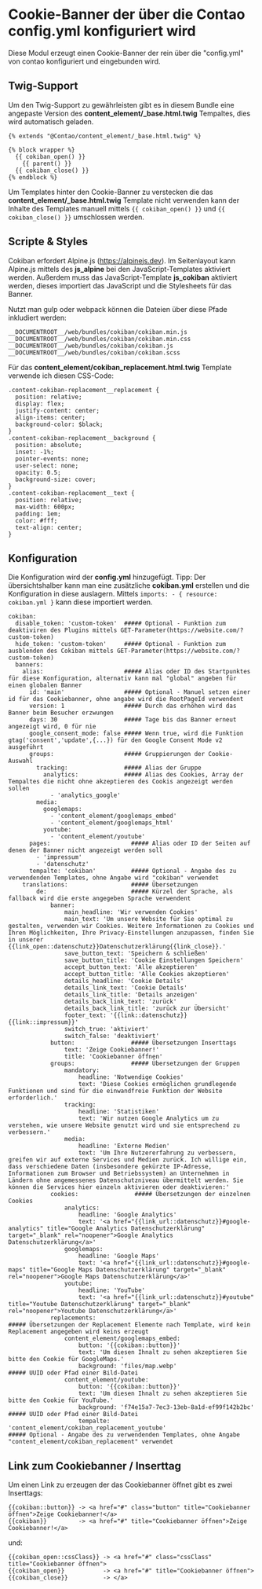 # Cookie-Banner der über die Contao config.yml konfiguriert wird

Diese Modul erzeugt einen Cookie-Banner der rein über die "config.yml" von contao konfiguriert und eingebunden wird.

## Twig-Support

Um den Twig-Support zu gewährleisten gibt es in diesem Bundle eine angepaste Version des **content\_element/\_base.html.twig** Tempaltes, dies wird automatisch geladen.

```
{% extends "@Contao/content_element/_base.html.twig" %}

{% block wrapper %}
  {{ cokiban_open() }}
    {{ parent() }}
  {{ cokiban_close() }}
{% endblock %}
```

Um Templates hinter den Cookie-Banner zu verstecken die das **content\_element/\_base.html.twig** Template nicht verwenden kann der Inhalte des Templates manuell mittels ``{{ cokiban_open() }}`` und ``{{ cokiban_close() }}`` umschlossen werden.

## Scripte & Styles

Cokiban erfordert Alpine.js (<https://alpinejs.dev>). Im Seitenlayout kann Alpine.js mittels des **js_alpine** bei den JavaScript-Templates aktiviert werden. Außerdem muss das JavaScript-Template **js_cokiban** aktiviert werden, dieses importiert das JavaScript und die Stylesheets für das Banner.

Nutzt man gulp oder webpack können die Dateien über diese Pfade inkludiert werden:

```
__DOCUMENTROOT__/web/bundles/cokiban/cokiban.min.js
__DOCUMENTROOT__/web/bundles/cokiban/cokiban.min.css
__DOCUMENTROOT__/web/bundles/cokiban/cokiban.js
__DOCUMENTROOT__/web/bundles/cokiban/cokiban.scss
```

Für das **content\_element/cokiban\_replacement.html.twig** Template verwende ich diesen CSS-Code:

```
.content-cokiban-replacement__replacement {
  position: relative;
  display: flex;
  justify-content: center;
  align-items: center;
  background-color: $black;
}
.content-cokiban-replacement__background {
  position: absolute;
  inset: -1%;
  pointer-events: none;
  user-select: none;
  opacity: 0.5;
  background-size: cover;
}
.content-cokiban-replacement__text {
  position: relative;
  max-width: 600px;
  padding: 1em;
  color: #fff;
  text-align: center;
}
```

## Konfiguration

Die Konfiguration wird der **config.yml** hinzugefügt. Tipp: Der übersichtshalber kann man eine zusätzliche **cokiban.yml** erstellen und die Konfiguration in diese auslagern. Mittels `imports: - { resource: cokiban.yml }` kann diese importiert werden.

```
cokiban:
  disable_token: 'custom-token'  ##### Optional - Funktion zum deaktiviren des Plugins mittels GET-Parameter(https://website.com/?custom-token)
  hide_token: 'custom-token'     ##### Optional - Funktion zum ausblenden des Cokiban mittels GET-Parameter(https://website.com/?custom-token)
  banners:
    alias:                       ##### Alias oder ID des Startpunktes für diese Konfiguration, alternativ kann mal "global" angeben für einen globalen Banner
      id: 'main'                 ##### Optional - Manuel setzen einer id für das Cookiebanner, ohne angabe wird die RootPageId verwendent
      version: 1                 ##### Durch das erhöhen wird das Banner beim Besucher erzwungen
      days: 30                   ##### Tage bis das Banner erneut angezeigt wird, 0 für nie
      google_consent_mode: false ##### Wenn true, wird die Funktion gtag('consent','update',{...}) für den Google Consent Mode v2 ausgeführt
      groups:                    ##### Gruppierungen der Cookie-Auswahl
        tracking:                ##### Alias der Gruppe
          analytics:             ##### Alias des Cookies, Array der Tempaltes die nicht ohne akzeptieren des Cookis angezeigt werden sollen
            - 'analytics_google'
        media:
          googlemaps:
            - 'content_element/googlemaps_embed'
            - 'content_element/googlemaps_html'
          youtube:
            - 'content_element/youtube'
      pages:                       ##### Alias oder ID der Seiten auf denen der Banner nicht angezeigt werden soll
        - 'impressum'
        - 'datenschutz'
      tempalte: 'cokiban'          ##### Optional - Angabe des zu verwendenden Templates, ohne Angabe wird "cokiban" verwendet
    translations:                  ##### Übersetzungen
        de:                        ##### Kürzel der Sprache, als fallback wird die erste angegeben Sprache verwendent 
            banner:
                main_headline: 'Wir verwenden Cookies'
                main_text: 'Um unsere Website für Sie optimal zu gestalten, verwenden wir Cookies. Weitere Informationen zu Cookies und Ihren Möglichkeiten, Ihre Privacy-Einstellungen anzupassen, finden Sie in unserer {{link_open::datenschutz}}Datenschutzerklärung{{link_close}}.'
                save_button_text: 'Speichern & schließen'
                save_button_title: 'Cookie Einstellungen Speichern'
                accept_button_text: 'Alle akzeptieren'
                accept_button_title: 'Alle Cookies akzeptieren'
                details_headline: 'Cookie Details'
                details_link_text: 'Cookie Details'
                details_link_title: 'Details anzeigen'
                details_back_link_text: 'zurück'
                details_back_link_title: 'zurück zur Übersicht'
                footer_text: '{{link::datenschutz}} {{link::impressum}}'
                switch_true: 'aktiviert'
                switch_false: 'deaktiviert'
            button:                ##### Übersetzungen Inserttags
                text: 'Zeige Cookiebanner!'
                title: 'Cookiebanner öffnen'
            groups:                ##### Übersetzungen der Gruppen
                mandatory:
                    headline: 'Notwendige Cookies'
                    text: 'Diese Cookies ermöglichen grundlegende Funktionen und sind für die einwandfreie Funktion der Website erforderlich.'
                tracking:
                    headline: 'Statistiken'
                    text: 'Wir nutzen Google Analytics um zu verstehen, wie unsere Website genutzt wird und sie entsprechend zu verbessern.'
                media:
                    headline: 'Externe Medien'
                    text: 'Um Ihre Nutzererfahrung zu verbessern, greifen wir auf externe Services und Medien zurück. Ich willige ein, dass verschiedene Daten (insbesondere gekürzte IP-Adresse, Informationen zum Browser und Betriebssystem) an Unternehmen in Ländern ohne angemessenes Datenschutzniveau übermittelt werden. Sie können die Services hier einzeln aktivieren oder deaktivieren:'
            cookies:                ##### Übersetzungen der einzelnen Cookies
                analytics:
                    headline: 'Google Analytics'
                    text: '<a href="{{link_url::datenschutz}}#google-analytics" title="Google Analytics Datenschutzerklärung" target="_blank" rel="noopener">Google Analytics Datenschutzerklärung</a>'
                googlemaps:
                    headline: 'Google Maps'
                    text: '<a href="{{link_url::datenschutz}}#google-maps" title="Google Maps Datenschutzerklärung" target="_blank" rel="noopener">Google Maps Datenschutzerklärung</a>'
                youtube:
                    headline: 'YouTube'
                    text: '<a href="{{link_url::datenschutz}}#youtube" title="Youtube Datenschutzerklärung" target="_blank" rel="noopener">Youtube Datenschutzerklärung</a>'
            replacements:                                                       ##### Übersetzungen der Replacement Elemente nach Template, wird kein Replacement angegeben wird keins erzeugt
                content_element/googlemaps_embed:
                    button: '{{cokiban::button}}'
                    text: 'Um diesen Ihnalt zu sehen akzeptieren Sie bitte den Cookie für GoogleMaps.'
                    background: 'files/map.webp'                                 ##### UUID oder Pfad einer Bild-Datei
                content_element/youtube:
                    button: '{{cokiban::button}}'
                    text: 'Um diesen Ihnalt zu sehen akzeptieren Sie bitte den Cookie für YouTube.'
                    background: 'f74e15a7-7ec3-13eb-8a1d-ef99f142b2bc'          ##### UUID oder Pfad einer Bild-Datei
                    tempalte: 'content_element/cokiban_replacement_youtube'                          ##### Optional - Angabe des zu verwendenden Templates, ohne Angabe "content_element/cokiban_replacement" verwendet

```

## Link zum Cookiebanner / Inserttag

Um einen Link zu erzeugen der das Cookiebanner öffnet gibt es zwei Inserttags:

```
{{cokiban::button}} -> <a href="#" class="button" title="Cookiebanner öffnen">Zeige Cookiebanner!</a>
{{cokiban}}         -> <a href="#" title="Cookiebanner öffnen">Zeige Cookiebanner!</a>
```
und:

```
{{cokiban_open::cssClass}} -> <a href="#" class="cssClass" title="Cookiebanner öffnen">
{{cokiban_open}}           -> <a href="#" title="Cookiebanner öffnen">
{{cokiban_close}}          -> </a>
```
